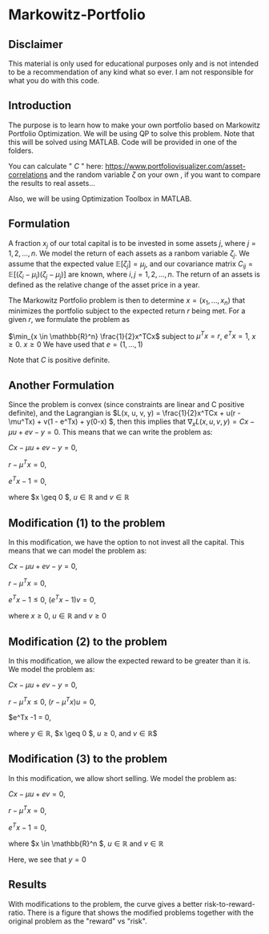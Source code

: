   # Markowitz-Portfolio

## Disclaimer

This material is only used for educational purposes only and is not intended to be a recommendation of any kind what so ever. I am not responsible for what you do with this code.

## Introduction

The purpose is to learn how to make your own portfolio based on Markowitz Portfolio Optimization. We will be using QP to solve this problem. Note that this will be solved using MATLAB. Code will be provided in one of the folders.

You can calculate " $C$ " here: https://www.portfoliovisualizer.com/asset-correlations
and the random variable $\zeta$ on your own
, if you want to compare the results to real assets...

Also, we will be using Optimization Toolbox in MATLAB.

## Formulation
A fraction $x_j$ of our total capital is to be invested in some assets $j$, where $j = 1,2,...,n$. We model the return of each assets as a ranbom variable $\zeta_j$. We assume that the expected value $\mathbb{E}[\zeta_j] = \mu_j$, and our covariance matrix $C_{ij} = \mathbb{E}[(\zeta_i - \mu_i)(\zeta_j - \mu_j)]$ are known, where $i,j = 1,2,...,n$. The return of an assets is defined as the relative change of the asset price in a year.

The Markowitz Portfolio problem is then to determine $x = (x_1, ..., x_n)$ that minimizes the portfolio subject to the expected return $r$ being met. For a given $r$, we formulate the problem as

$\min_{x \in \mathbb{R}^n} \frac{1}{2}x^TCx$ subject to $\mu^Tx = r$, $e^Tx = 1$, $x \geq 0$. $x \geq 0$ We have used that $e = (1,...,1)$

Note that $C$ is positive definite.

## Another Formulation

Since the problem is convex (since constraints are linear and C positive definite), and the Lagrangian is $L(x, u, v, y) = \frac{1}{2}x^TCx + u(r - \mu^Tx) + v(1 - e^Tx) + y(0-x) $, then this implies that $\nabla_x L(x, u, v, y) = Cx - \mu u + e v - y = 0$. This means that we can write the problem as:

$Cx - \mu u + e v - y = 0$,

$r - \mu^Tx = 0$,

$e^Tx -1 = 0$,

where $x  \geq 0 $, $u \in \mathbb{R}$ and $v \in \mathbb{R}$

## Modification (1) to the problem
In this modification, we have the option to not invest all the capital. This means that we can model the problem as:

$Cx - \mu u + e v - y= 0$,

$r - \mu^Tx = 0$,

$e^Tx -1 \leq 0$, $(e^Tx -1)v = 0$,

where $x \geq 0$, $u \in \mathbb{R}$ and $v \geq 0$

## Modification (2) to the problem
In this modification, we allow the expected reward to be greater than it is. We model the problem as:

$Cx - \mu u + e v - y = 0$,

$r - \mu^Tx \leq 0$,  $(r - \mu^Tx)u = 0$,

$e^Tx -1 = 0,

where $y \in \mathbb{R}$, $x  \geq 0 $, $u \geq 0$, and $v \in \mathbb{R}$$


## Modification (3) to the problem
In this modification, we allow short selling. We model the problem as:

$Cx - \mu u + e v = 0$,

$r - \mu^Tx = 0$,

$e^Tx -1 = 0$,

where $x  \in \mathbb{R}^n $, $u \in \mathbb{R}$ and $v \in \mathbb{R}$

Here, we see that $y = 0$

## Results

With modifications to the problem, the curve gives a better risk-to-reward-ratio. There is a figure that shows the modified problems together with the original problem as the "reward" vs "risk".
